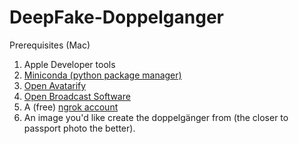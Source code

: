 # DeepFake-Doppelganger

Prerequisites (Mac)

1. Apple Developer tools
2. [Miniconda (python package manager)](https://docs.conda.io/en/latest/miniconda.html#macosx-installers)
3. [Open Avatarify](https://github.com/alievk/avatarify-python/tree/master/docs#mac)
4. [Open Broadcast Software](https://obsproject.com/download)
5. A (free) [ngrok account](https://ngrok.com/)
6. An image you'd like create the doppelgänger from (the closer to passport photo the better).
